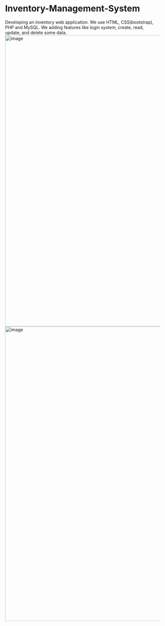 # Inventory-Management-System
Developing an inventory web application. We use HTML, CSS(bootstrap), PHP and MySQL. We adding features like login system, create, read, update, and delete some data.
<br>
<img width="949" alt="image" src="https://user-images.githubusercontent.com/91071886/178399548-0cca3bf7-3ab5-4254-a79b-9572a98a8a67.png">
<br>
<img width="960" alt="image" src="https://user-images.githubusercontent.com/91071886/178399714-eccb4c53-cc9b-4c6c-8b62-ba45f67d50af.png">


